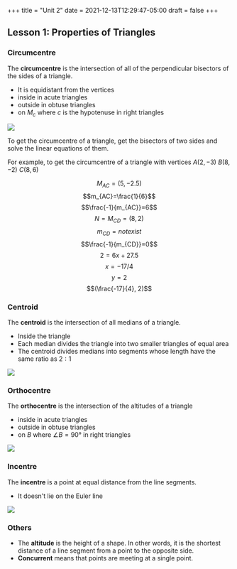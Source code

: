+++
title = "Unit 2"
date = 2021-12-13T12:29:47-05:00
draft = false
+++

## Lesson 1: Properties of Triangles

### Circumcentre

The **circumcentre** is the intersection of all of the perpendicular bisectors of the sides of a triangle.
- It is equidistant from the vertices
- inside in acute triangles
- outside in obtuse triangles
- on $M_c$ where $c$ is the hypotenuse in right triangles

![](https://upload.wikimedia.org/wikipedia/commons/6/61/Circumcenter_Construction.svg)

To get the circumcentre of a triangle, get the bisectors of two sides and solve the linear equations of them.

For example, to get the circumcentre of a triangle with vertices $A(2, -3)$ $B(8, -2)$ $C(8, 6)$

$$M_{AC}=(5, -2.5)$$
$$m_{AC}=\frac{1}{6}$$
$$\frac{-1}{m_{AC}}=6$$
$$N=M_{CD}=(8, 2)$$
$$m_{CD}=not exist$$
$$\frac{-1}{m_{CD}}=0$$
$$2=6x+27.5$$
$$x=-17/4$$
$$y=2$$
$$(\frac{-17}{4}, 2)$$

### Centroid

The **centroid** is the intersection of all medians of a triangle.
- Inside the triangle
- Each median divides the triangle into two smaller triangles of equal area
- The centroid divides medians into segments whose length have the same ratio as $2:1$

![](https://upload.wikimedia.org/wikipedia/commons/5/5e/Triangle.Centroid.svg)

### Orthocentre

The **orthocentre** is the intersection of the altitudes of a triangle
- inside in acute triangles
- outside in obtuse triangles
- on $B$ where $\angle B = 90°$ in right triangles

![](https://upload.wikimedia.org/wikipedia/commons/9/93/Triangle.Orthocenter.svg)

### Incentre

The **incentre** is a point at equal distance from the line segments.
- It doesn't lie on the Euler line

![](https://upload.wikimedia.org/wikipedia/commons/1/11/Incenter.svg)

### Others

- The **altitude** is the height of a shape. In other words, it is the shortest distance of a line segment from a point to the opposite side.
- **Concurrent** means that points are meeting at a single point.

